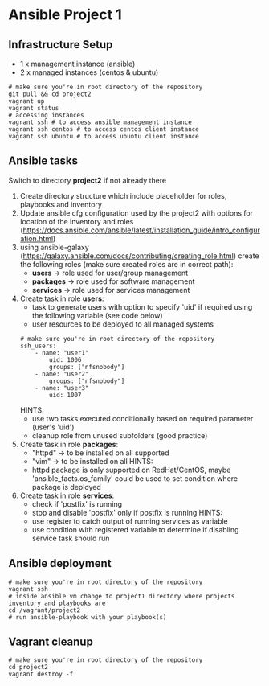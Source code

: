 Ansible Project 1
==================

Infrastructure Setup
--------------------
- 1 x management instance (ansible)
- 2 x managed instances (centos & ubuntu)

```shell
# make sure you're in root directory of the repository
git pull && cd project2
vagrant up
vagrant status
# accessing instances
vagrant ssh # to access ansible management instance
vagrant ssh centos # to access centos client instance
vagrant ssh ubuntu # to access ubuntu client instance
```

Ansible tasks
--------------
Switch to directory **project2** if not already there
1. Create directory structure which include placeholder for roles, playbooks and inventory
2. Update ansible.cfg configuration used by the project2 with options for location of the inventory and roles (https://docs.ansible.com/ansible/latest/installation_guide/intro_configuration.html)
3. using ansible-galaxy (https://galaxy.ansible.com/docs/contributing/creating_role.html) create the following roles (make sure created roles are in correct path):
	- **users** -> role used for user/group management
	- **packages** -> role used for software management
	- **services** -> role used for services management
4. Create task in role **users**:
	- task to generate users with option to specify 'uid' if required using the following variable (see code below)
	- user resources to be deployed to all managed  systems
	```shell
	# make sure you're in root directory of the repository
	ssh_users:
		- name: "user1"
			uid: 1006
			groups: ["nfsnobody"]
		- name: "user2"
			groups: ["nfsnobody"]
		- name: "user3"
			uid: 1007
	```
	HINTS:
	- use two tasks executed conditionally based on required parameter (user's 'uid')
	- cleanup role from unused subfolders (good practice)
5. Create task in role **packages**:
	- "httpd" -> to be installed on all supported
	- "vim" -> to be installed on all
	HINTS:
	- httpd package is only supported on RedHat/CentOS, maybe 'ansible_facts.os_family' could be used to set condition where package is deployed
6. Create task in role **services**:
	- check if 'postfix' is running
	- stop and disable 'postfix' only if postfix is running
	HINTS:
	- use register to catch output of running services as variable
	- use condition with registered variable to determine if disabling service task should run

Ansible deployment
------------------
```shell
# make sure you're in root directory of the repository
vagrant ssh
# inside ansible vm change to project1 directory where projects inventory and playbooks are
cd /vagrant/project2
# run ansible-playbook with your playbook(s)
```

Vagrant cleanup
----------------
```shell
# make sure you're in root directory of the repository
cd project2
vagrant destroy -f
```
